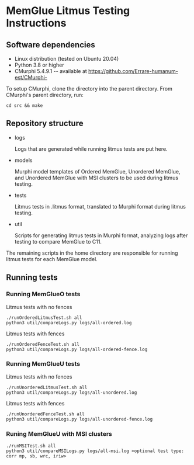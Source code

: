 # MemGlue Litmus Testing Instructions

## Software dependencies
- Linux distribution (tested on Ubuntu 20.04)
- Python 3.8 or higher
- CMurphi 5.4.9.1 -- available at https://github.com/Errare-humanum-est/CMurphi-

To setup CMurphi, clone the directory into the parent directory. From 
CMurphi's parent directory, run:
```
cd src && make
```

## Repository structure
* logs

  Logs that are generated while running litmus tests are put here.

* models

  Murphi model templates of Ordered MemGlue, Unordered MemGlue, and Unordered
  MemGlue with MSI clusters to be used during litmus testing.

* tests

  Litmus tests in .litmus format, translated to Murphi format during litmus
  testing.

* util

  Scripts for generating litmus tests in Murphi format, analyzing logs after
  testing to compare MemGlue to C11.


The remaining scripts in the home directory are responsible for running
litmus tests for each MemGlue model.

## Running tests

### Running MemGlueO tests

Litmus tests with no fences
```
./runOrderedLitmusTest.sh all
python3 util/compareLogs.py logs/all-ordered.log
```

Litmus tests with fences
```
./runOrderedFenceTest.sh all
python3 util/compareLogs.py logs/all-ordered-fence.log
```

### Running MemGlueU tests

Litmus tests with no fences
```
./runUnorderedLitmusTest.sh all
python3 util/compareLogs.py logs/all-unordered.log
```

Litmus tests with fences
```
./runUnorderedFenceTest.sh all
python3 util/compareLogs.py logs/all-unordered-fence.log
```

### Runing MemGlueU with MSI clusters
```
./runMSITest.sh all
python3 util/compareMSILogs.py logs/all-msi.log <optional test type: corr mp, sb, wrc, iriw>
```
